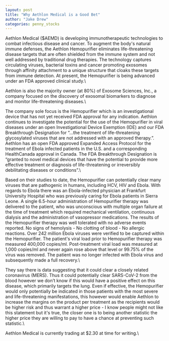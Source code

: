 ```yaml
---
layout: post
title: "Why Aethlon Medical is a Good Bet"
author: "Jake Drew"
categories: penny_stocks
---
```


Aethlon Medical ($AEMD) is developing immunotherapeutic technologies to combat infectious disease and cancer. To augment the body's natural immune defenses, the Aethlon Hemopurifier eliminates life-threatening disease targets that are often shielded from the immune system and not well addressed by traditional drug therapies. The technology captures circulating viruses, bacterial toxins and cancer promoting exosomes through affinity attachment to a unique structure that cloaks these targets from immune detection. At present, the Hemopurifier is being advanced under an FDA approved clinical study.\
 
Aethlon is also the majority owner (at 80%) of Exosome Sciences, Inc., a company focused on the discovery of exosomal biomarkers to diagnose and monitor life-threatening diseases.\
 
The company sole focus is the Hemopurifier which is an investigational device that has not yet received FDA approval for any indication. Aethlon continues to investigate the potential for the use of the Hemopurifier in viral diseases under an open Investigational Device Exemption (IDE) and our FDA Breakthrough Designation for “…the treatment of life-threatening glycosylated viruses that are not addressed with an approved therapy.”. Aethlon has an open FDA approved Expanded Access Protocol for the treatment of Ebola infected patients in the U.S. and a corresponding HealthCanada approval in Canada. The FDA Breakthrough Designation is “granted to novel medical devices that have the potential to provide more effective treatment or diagnosis of life-threatening or irreversibly debilitating diseases or conditions”.\
 
Based on their studies to date, the Hemopurifier can potentially clear many viruses that are pathogenic in humans, including HCV, HIV and Ebola. With regards to Ebola there was an Ebola-infected physician at Frankfurt University Hospital who was previously caring for Ebola patients in Sierra Leone. A single 6.5-hour administration of Hemopurifier therapy was delivered to the patient, who was unconscious with multiple organ failure at the time of treatment which required mechanical ventilation, continuous dialysis and the administration of vasopressor medications. The results of the Hemopurifier therapy was well tolerated with no adverse events reported. No signs of hemolysis - No clotting of blood - No allergic reactions. Over 242 million Ebola viruses were verified to be captured within the Hemopurifier. The patient's viral load prior to Hemopurifier therapy was measured 400,000 copies/ml. Post-treatment viral load was measured at 1,000 copies/ml and never again rose above that level or 99.75% of the virus was removed. The patient was no longer infected with Ebola virus and subsequently made a full recovery.\
 
They say there is data suggesting that it could clear a closely related coronavirus (MERS). Thus it could potentially clear SARS-CoV-2 from the blood however we don’t know if this would have a positive effect on this disease, which primarily targets the lung. Even if effective, the Hemopurifier would only potentially be indicated in those patients with the most severe and life-threatening manifestations, this however would enable Aethlon to increase the margins on the product per treatment as the recipients would be higher risk and thus warrant a higher price - I know people might not like this statement but it's true, the closer one is to being another statistic the higher price they are willing to pay to have a chance at preventing such statistic.\

Aethlon Medical is currently trading at $2.30 at time for writing.\